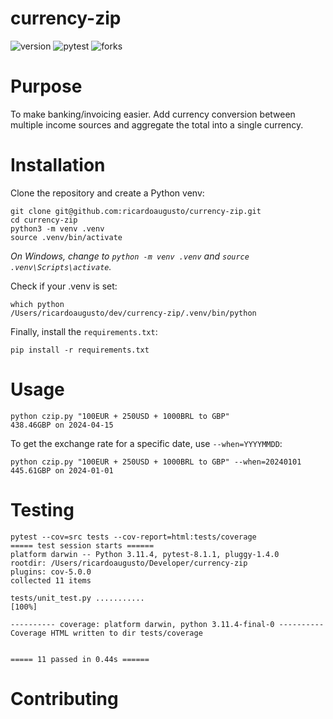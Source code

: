 # currency-zip

![version](https://img.shields.io/badge/version-v0.2.0-white) ![pytest](https://img.shields.io/badge/coverage-100%25-green) ![forks](https://img.shields.io/github/forks/ricardoaugusto/currency-zip
)

# Purpose

To make banking/invoicing easier. Add currency conversion between multiple income sources and aggregate the total into a single currency.

# Installation

Clone the repository and create a Python venv:

```shell
git clone git@github.com:ricardoaugusto/currency-zip.git
cd currency-zip
python3 -m venv .venv
source .venv/bin/activate
```

_On Windows, change to `python -m venv .venv` and `source .venv\Scripts\activate`._

Check if your .venv is set:

```shell
which python
/Users/ricardoaugusto/dev/currency-zip/.venv/bin/python
```

Finally, install the `requirements.txt`:

```shell
pip install -r requirements.txt
```

# Usage

```shell
python czip.py "100EUR + 250USD + 1000BRL to GBP"
438.46GBP on 2024-04-15
```

To get the exchange rate for a specific date, use `--when=YYYYMMDD`:
```shell
python czip.py "100EUR + 250USD + 1000BRL to GBP" --when=20240101
445.61GBP on 2024-01-01
```

# Testing

```shell
pytest --cov=src tests --cov-report=html:tests/coverage
===== test session starts ======
platform darwin -- Python 3.11.4, pytest-8.1.1, pluggy-1.4.0
rootdir: /Users/ricardoaugusto/Developer/currency-zip
plugins: cov-5.0.0
collected 11 items                                                                                                                          

tests/unit_test.py ...........                                                                                                        [100%]

---------- coverage: platform darwin, python 3.11.4-final-0 ----------
Coverage HTML written to dir tests/coverage


===== 11 passed in 0.44s ======
```

# Contributing